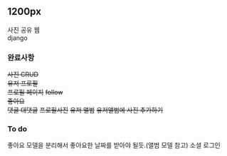 ## 1200px  
사진 공유 웹  
django  

  
### 완료사항 

~~사진 CRUD~~    
~~유저 프로필~~  
~~프로필 페이지~~ 
~~follow~~  
~~좋아요~~  
~~댓글 대댓글~~
~~프로필사진~~
~~유저 앨범~~
~~유저앨범에 사진 추가하기~~





### To do

좋아요 모델을 분리해서 좋아요한 날짜를 받아야 될듯.(앨범 모델 참고)
소셜 로그인   

